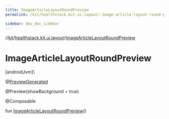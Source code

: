 ```yaml
---
title: ImageArticleLayoutRoundPreview
permalink: /kit/healthstack.kit.ui.layout/-image-article-layout-round-preview.html

sidebar: dev_doc_sidebar
---
```

//[kit](../../kit.html)/[healthstack.kit.ui.layout](index.html)/[ImageArticleLayoutRoundPreview](-image-article-layout-round-preview.html)



# ImageArticleLayoutRoundPreview



[androidJvm]\




@[PreviewGenerated](../healthstack.kit.annotation/-preview-generated/index.html)



@Preview(showBackground = true)



@Composable



fun [ImageArticleLayoutRoundPreview](-image-article-layout-round-preview.html)()





